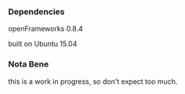 ### Dependencies

openFrameworks 0.8.4

built on Ubuntu 15.04

### Nota Bene

this is a work in progress, so don't expect too much.